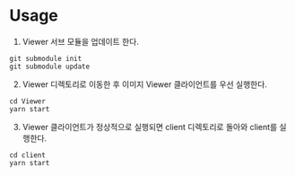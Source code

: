 # Usage
1. Viewer 서브 모듈을 업데이트 한다.
``` 
git submodule init
git submodule update
```
2. Viewer 디렉토리로 이동한 후 이미지 Viewer 클라이언트를 우선 실행한다.
```
cd Viewer
yarn start
```
3. Viewer 클라이언트가 정상적으로 실행되면 client 디렉토리로 돌아와 client를 실행한다.
```
cd client
yarn start
```